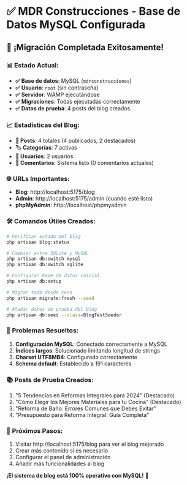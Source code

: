 # ✅ MDR Construcciones - Base de Datos MySQL Configurada

## 🎉 ¡Migración Completada Exitosamente!

### 📊 Estado Actual:
- **✅ Base de datos**: MySQL (`mdrconstrucciones`)
- **✅ Usuario**: `root` (sin contraseña)
- **✅ Servidor**: WAMP ejecutándose
- **✅ Migraciones**: Todas ejecutadas correctamente
- **✅ Datos de prueba**: 4 posts del blog creados

### 📈 Estadísticas del Blog:
- **📝 Posts**: 4 totales (4 publicados, 2 destacados)
- **🏷️ Categorías**: 7 activas
- **👥 Usuarios**: 2 usuarios
- **💬 Comentarios**: Sistema listo (0 comentarios actuales)

### 🌐 URLs Importantes:
- **Blog**: http://localhost:5175/blog
- **Admin**: http://localhost:5175/admin (cuando esté listo)
- **phpMyAdmin**: http://localhost/phpmyadmin

### 🛠️ Comandos Útiles Creados:

```bash
# Verificar estado del blog
php artisan blog:status

# Cambiar entre SQLite y MySQL
php artisan db:switch mysql
php artisan db:switch sqlite

# Configurar base de datos inicial
php artisan db:setup

# Migrar todo desde cero
php artisan migrate:fresh --seed

# Añadir datos de prueba del blog
php artisan db:seed --class=BlogTestSeeder
```

### 🔧 Problemas Resueltos:
1. **Configuración MySQL**: Conectado correctamente a MySQL
2. **Índices largos**: Solucionado limitando longitud de strings
3. **Charset UTF8MB4**: Configurado correctamente
4. **Schema default**: Establecido a 191 caracteres

### 📚 Posts de Prueba Creados:
1. "5 Tendencias en Reformas Integrales para 2024" (Destacado)
2. "Cómo Elegir los Mejores Materiales para tu Cocina" (Destacado)
3. "Reforma de Baño: Errores Comunes que Debes Evitar"
4. "Presupuesto para Reforma Integral: Guía Completa"

### 🎯 Próximos Pasos:
1. Visitar http://localhost:5175/blog para ver el blog mejorado
2. Crear más contenido si es necesario
3. Configurar el panel de administración
4. Añadir más funcionalidades al blog

**¡El sistema de blog está 100% operativo con MySQL!** 🚀